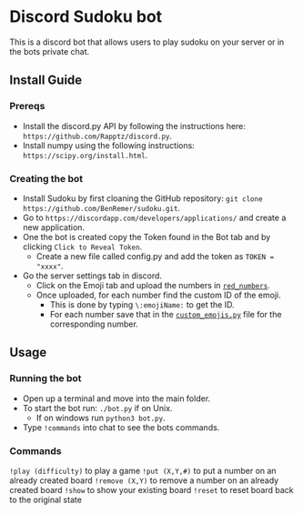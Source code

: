 # Discord Sudoku bot
This is a discord bot that allows users to play sudoku on your server or in the bots private chat.

## Install Guide
### Prereqs 
 - Install the discord.py API by following the instructions here: ```https://github.com/Rapptz/discord.py```.
 - Install numpy using the following instructions: ```https://scipy.org/install.html```.

### Creating the bot
- Install Sudoku by first cloaning the GitHub repository: ```git clone https://github.com/BenRemer/sudoku.git```.
- Go to ```https://discordapp.com/developers/applications/``` and create a new application.
- One the bot is created copy the Token found in the Bot tab and by clicking ```Click to Reveal Token```.
	- Create a new file called config.py and add the token as ```TOKEN = "xxxx"```.
- Go the server settings tab in discord.
	- Click on the Emoji tab and upload the numbers in [`red_numbers`](red_numbers).
	- Once uploaded, for each number find the custom ID of the emoji.
		- This is done by typing ```\:emojiName:``` to get the ID.
		- For each number save that in the [`custom_emojis.py`](custom_emojis.py) file for the corresponding number.

## Usage
### Running the bot
- Open up a terminal and move into the main folder.
- To start the bot run: ```./bot.py``` if on Unix.
	- If on windows run ```python3 bot.py```.
- Type ```!commands``` into chat to see the bots commands.

### Commands
```!play (difficulty)``` to play a game
```!put (X,Y,#)``` to put a number on an already created board
```!remove (X,Y)``` to remove a number on an already created board
```!show``` to show your existing board
```!reset``` to reset board back to the original state